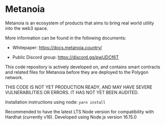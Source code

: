 # Metanoia

Metanoia is an ecosystem of products that aims to bring real world utility into the web3 space.



More information can be found in the following documents:

-  Whitepaper: https://docs.metanoia.country/

-  Public Discord group: https://discord.gg/pwUDCf6T

This code repository is actively developed on, and contains smart contracts and related files for Metanoia before they are deployed to the Polygon network.

THIS CODE IS NOT YET PRODUCTION READY, AND MAY HAVE SEVERE VULNERABILITIES OR ERRORS. IT HAS NOT YET BEEN AUDITED.

Installation instructions using node:
`yarn install`

Recommended to have the latest LTS Node version for compatibility with Hardhat (currently v16). 
Developed using Node.js version 16.15.0
